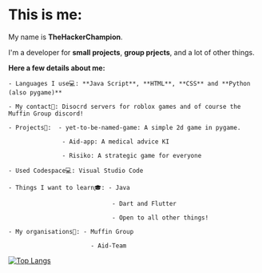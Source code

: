# This is me:

My name is **TheHackerChampion**.

I'm a developer for **small projects**, **group prjects**, and a lot of other things.

**Here a few details about me:**

    - Languages I use💻: **Java Script**, **HTML**, **CSS** and **Python (also pygame)**
  
    - My contact📱: Disocrd servers for roblox games and of course the Muffin Group discord!
  
    - Projects📓:  - yet-to-be-named-game: A simple 2d game in pygame.
                   
                   - Aid-app: A medical advice KI
                   
                   - Risiko: A strategic game for everyone
    
    - Used Codespace💻: Visual Studio Code
    
    - Things I want to learn🎓: - Java
                              
                                 - Dart and Flutter
                              
                                 - Open to all other things!
                            
    - My organisations🏢: - Muffin Group
    
                           - Aid-Team
   
[![Top Langs](https://github-readme-stats.vercel.app/api/top-langs/?username=TheHackerChampion&theme=radical)](https://github.com/anuraghazra/github-readme-stats)
